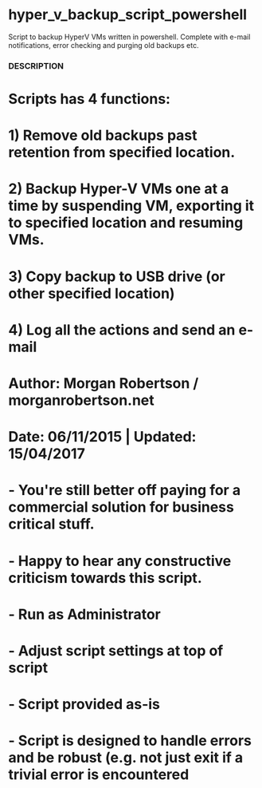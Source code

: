 # hyper_v_backup_script_powershell
Script to backup HyperV VMs written in powershell.  Complete with e-mail notifications, error checking and purging old backups etc.


### DESCRIPTION
#
# Scripts has 4 functions:
#
# 1) Remove old backups past retention from specified location.
# 2) Backup Hyper-V VMs one at a time by suspending VM, exporting it to specified location and resuming VMs.
# 3) Copy backup to USB drive (or other specified location)
# 4) Log all the actions and send an e-mail
#
# Author: Morgan Robertson / morganrobertson.net
# Date: 06/11/2015 | Updated: 15/04/2017
# 
# - You're still better off paying for a commercial solution for business critical stuff.
# - Happy to hear any constructive criticism towards this script.
# - Run as Administrator
# - Adjust script settings at top of script
# - Script provided as-is
# - Script is designed to handle errors and be robust (e.g. not just exit if a trivial error is encountered

